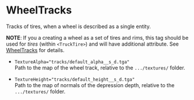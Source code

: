 # WheelTracks

Tracks of tires, when a wheel is described as a single entity.

**NOTE**: If you a creating a wheel as a set of tires and rims, this tag should be used for *tires* (within `<TruckTire>`) and will have additional attribute. See [WheelTracks](./../../truckwheels/trucktires/trucktire/wheeltracks/index.md) for details.

-   `TextureAlpha="tracks/default_alpha__s_d.tga"`  
    Path to the map of the wheel track, relative to the `.../textures/` folder.

-   `TextureHeight="tracks/default_height__s_d.tga"`  
    Path to the map of normals of the depression depth, relative to the `.../textures/` folder.



